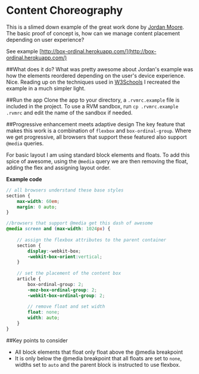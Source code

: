 # Content Choreography
This is a slimed down example of the great work done by [Jordan Moore](http://www.jordanm.co.uk/contentchoreography). The basic proof of concept is, how can we manage content placement depending on user experience?

See example [http://box-ordinal.herokuapp.com/](http://box-ordinal.herokuapp.com/)

##What does it do?
What was pretty awesome about Jordan's example was how the elements reordered depending on the user's device experience. Nice. Reading up on the techniques used in [W3Schools](http://www.w3schools.com/cssref/css3_pr_box-ordinal-group.asp) I recreated the example in a much simpler light.

##Run the app
Clone the app to your directory, a `.rvmrc.example` file is included in the project. To use a RVM sandbox, run `cp .rvmrc.example .rvmrc` and edit the name of the sandbox if needed.

##Progressive enhancement meets adaptive design
The key feature that makes this work is a combination of ``flexbox`` and ``box-ordinal-group``. Where we get progressive, all browsers that support these featured also support ``@media`` queries. 

For basic layout I am using standard block elements and floats. To add this spice of awesome, using the ``@media`` query we are then removing the float, adding the flex and assigning layout order. 

**Example code**

```scss
// all browsers understand these base styles
section {
	max-width: 60em;
	margin: 0 auto;
}

//browsers that support @media get this dash of awesome
@media screen and (max-width: 1024px) {
	
	// assign the flexbox attributes to the parent container
	section {
		display:-webkit-box;
		-webkit-box-orient:vertical;
	}
	
	// set the placement of the content box
	article {
		box-ordinal-group: 2;
		-moz-box-ordinal-group: 2;
		-webkit-box-ordinal-group: 2;
		
		// remove float and set width
		float: none;
		width: auto;
	}
}

```

##Key points to consider
* All block elements that float only float above the @media breakpoint
* It is only below the @media breakpoint that all floats are set to ``none``, widths set to ``auto`` and the parent block is instructed to use flexbox.